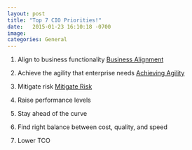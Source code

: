 ```yaml
---
layout: post
title: "Top 7 CIO Priorities!"
date:   2015-01-23 16:10:18 -0700
image:
categories: General
---
```


1.	Align to business functionality [Business Alignment][BA]

2.	Achieve the agility that enterprise needs  [Achieving Agility][AA]
3.	Mitigate risk [Mitigate Risk][MR]
4.	Raise performance levels
5.	Stay ahead of the curve
6.	Find right balance between cost, quality, and speed
7.	Lower TCO

[BA]: {{site.baseurl}}/general/2015/02/23/Business-and-Technology-Alignment.html
[AA]: {{site.baseurl}}/general/2015/03/23/Achieving-Agility.html
[MR]: {{site.baseurl}}/general/2015/04/23/Mitigate-Risk.html